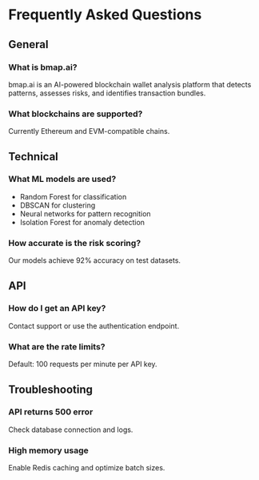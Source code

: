 # Frequently Asked Questions

## General

### What is bmap.ai?
bmap.ai is an AI-powered blockchain wallet analysis platform that detects patterns, assesses risks, and identifies transaction bundles.

### What blockchains are supported?
Currently Ethereum and EVM-compatible chains.

## Technical

### What ML models are used?
- Random Forest for classification
- DBSCAN for clustering
- Neural networks for pattern recognition
- Isolation Forest for anomaly detection

### How accurate is the risk scoring?
Our models achieve 92% accuracy on test datasets.

## API

### How do I get an API key?
Contact support or use the authentication endpoint.

### What are the rate limits?
Default: 100 requests per minute per API key.

## Troubleshooting

### API returns 500 error
Check database connection and logs.

### High memory usage
Enable Redis caching and optimize batch sizes.